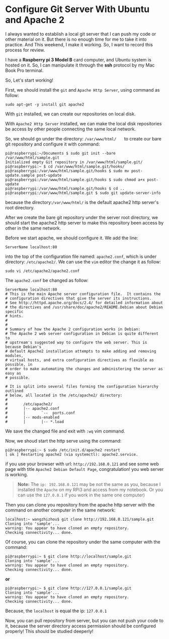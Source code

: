 # Configure Git Server With Ubuntu and Apache 2

I always wanted to establish a local git server that I can push my code or other material on it. But there is no enough time for me to take it into practice. And This weekend, I make it working. So, I want to record this process for review.


I have a **Raspberry pi 3 Model B** card computer, and Ubuntu system is hosted on it. So, I can manipulate it through the **ssh** protocol by my Mac Book Pro terminal.

So, Let's start working!


First, we should install the `git` and `Apache Http Server`, using command as follow:

```
sudo apt-get -y install git apache2
```

With `git` installed, we can create our repositories on local disk.

With `Apache2 Http Server` installed, we can make the local disk repositories be access by other people connecting the same local network. 

So, we should go under the directory: `/var/www/html/	` to create our bare git repository and configure it with command: 

```
pi@raspberrypi:~/Documents $ sudo git init --bare /var/www/html/sample.git
Initialized empty Git repository in /var/www/html/sample.git/
pi@raspberrypi:~ $ cd /var/www/html/sample.git/hooks/
pi@raspberrypi:/var/www/html/sample.git/hooks $ sudo mv post-update.sample post-update
pi@raspberrypi:/var/www/html/sample.git/hooks $ sudo chmod a+x post-update 
pi@raspberrypi:/var/www/html/sample.git/hooks $ cd ..
pi@raspberrypi:/var/www/html/sample.git $ sudo git update-server-info
```

because the directory:`/var/www/html/` is the default apache2 http server's root directory.


After we create the bare git repository under the server root directory, we should start the apache2 http server to make this repository been access by other in the same network.

Before we start apache, we should configure it. We add the line:

```
ServerName localhost:80
```
into the top of the configuration file named: `apache2.conf`, which is under directory: `/etc/apache2/`. We can use the `vim` editor the change it as follow:


```
sudo vi /etc/apache2/apache2.conf
```

The `apache2.conf` be changed as follow:

```
ServerName localhost:80
# This is the main Apache server configuration file.  It contains the
# configuration directives that give the server its instructions.
# See http://httpd.apache.org/docs/2.4/ for detailed information about
# the directives and /usr/share/doc/apache2/README.Debian about Debian specific
# hints.
#
#
# Summary of how the Apache 2 configuration works in Debian:
# The Apache 2 web server configuration in Debian is quite different to
# upstream's suggested way to configure the web server. This is because Debian's
# default Apache2 installation attempts to make adding and removing modules,
# virtual hosts, and extra configuration directives as flexible as possible, in
# order to make automating the changes and administering the server as easy as
# possible.

# It is split into several files forming the configuration hierarchy outlined
# below, all located in the /etc/apache2/ directory:
#
#       /etc/apache2/
#       |-- apache2.conf
#       |       `--  ports.conf
#       |-- mods-enabled
#       |       |-- *.load

```                                                                                                                                                                             
We save the changed file and exit with `:wq` vim command.

Now, we shoud start the http serve using the command: 

```
pi@raspberrypi:~ $ sudo /etc/init.d/apache2 restart 
[ ok ] Restarting apache2 (via systemctl): apache2.service.
```

if you use your browser with url: `http://192.168.0.121` and see some web page with title `Apache2 Debian Default Page`, congratulation! you web server is working.

> **Note:**  The `ip: 192.168.0.121` may be not the same as you, because I installed the `Apache` on my RPi3 and access from my notebook. Or you can use the `127.0.0.1` if you work in the same one computer)

Then you can clone you repository from the apache http server with the command on another computer in the same network:

```
localhost:~ wangzhizhou$ git clone http://192.168.0.121/sample.git
Cloning into 'sample'...
warning: You appear to have cloned an empty repository.
Checking connectivity... done.
```


Of course, you can clone the repository under the same computer with the command: 

```
pi@raspberrypi:~ $ git clone http://localhost/sample.git
Cloning into 'sample'...
warning: You appear to have cloned an empty repository.
Checking connectivity... done.
```

**or**

```
pi@raspberrypi:~ $ git clone http://127.0.0.1/sample.git
Cloning into 'sample'...
warning: You appear to have cloned an empty repository.
Checking connectivity... done.
```

Because, the `localhost` is equal the ip: `127.0.0.1`

Now, you can pull repository from server, but you can not push your code to it, because the server directory access permission should be configured properly! This should be studied deeperly!


